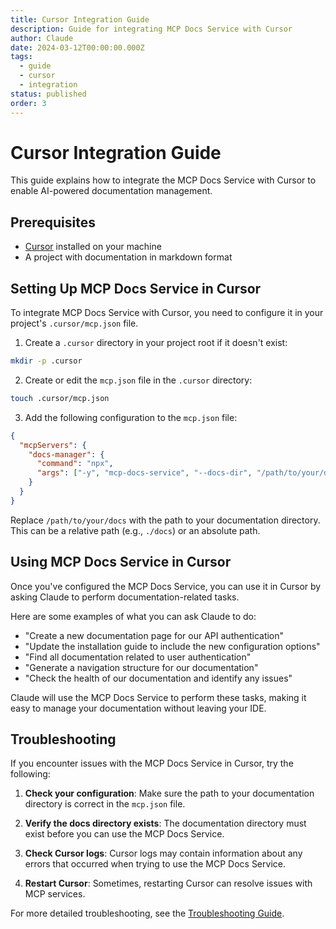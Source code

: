 ```yaml
---
title: Cursor Integration Guide
description: Guide for integrating MCP Docs Service with Cursor
author: Claude
date: 2024-03-12T00:00:00.000Z
tags:
  - guide
  - cursor
  - integration
status: published
order: 3
---
```


# Cursor Integration Guide

This guide explains how to integrate the MCP Docs Service with Cursor to enable AI-powered documentation management.

## Prerequisites

- [Cursor](https://cursor.sh/) installed on your machine
- A project with documentation in markdown format

## Setting Up MCP Docs Service in Cursor

To integrate MCP Docs Service with Cursor, you need to configure it in your project's `.cursor/mcp.json` file.

1. Create a `.cursor` directory in your project root if it doesn't exist:

```bash
mkdir -p .cursor
```

2. Create or edit the `mcp.json` file in the `.cursor` directory:

```bash
touch .cursor/mcp.json
```

3. Add the following configuration to the `mcp.json` file:

```json
{
  "mcpServers": {
    "docs-manager": {
      "command": "npx",
      "args": ["-y", "mcp-docs-service", "--docs-dir", "/path/to/your/docs"]
    }
  }
}
```

Replace `/path/to/your/docs` with the path to your documentation directory. This can be a relative path (e.g., `./docs`) or an absolute path.

## Using MCP Docs Service in Cursor

Once you've configured the MCP Docs Service, you can use it in Cursor by asking Claude to perform documentation-related tasks.

Here are some examples of what you can ask Claude to do:

- "Create a new documentation page for our API authentication"
- "Update the installation guide to include the new configuration options"
- "Find all documentation related to user authentication"
- "Generate a navigation structure for our documentation"
- "Check the health of our documentation and identify any issues"

Claude will use the MCP Docs Service to perform these tasks, making it easy to manage your documentation without leaving your IDE.

## Troubleshooting

If you encounter issues with the MCP Docs Service in Cursor, try the following:

1. **Check your configuration**: Make sure the path to your documentation directory is correct in the `mcp.json` file.

2. **Verify the docs directory exists**: The documentation directory must exist before you can use the MCP Docs Service.

3. **Check Cursor logs**: Cursor logs may contain information about any errors that occurred when trying to use the MCP Docs Service.

4. **Restart Cursor**: Sometimes, restarting Cursor can resolve issues with MCP services.

For more detailed troubleshooting, see the [Troubleshooting Guide](troubleshooting.md).
